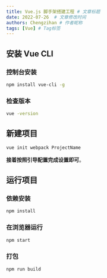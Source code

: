 ```yaml
---
title: Vue.js 脚手架搭建工程 # 文章标题
date: 2022-07-26  # 文章修改时间
authors: Chengzihan # 作者昵称
tags: [Vue] # Tag标签
---
```


## 安装 Vue CLI

### 控制台安装

```bash
npm install vue-cli -g
```

### 检查版本

```bash
vue -version
```

## 新建项目

```bash
vue init webpack ProjectName
```

**接着按照引导配置完成设置即可**。  

## 运行项目

### 依赖安装

```bash
npm install
```

### 在浏览器运行

```bash
npm start
```

### 打包

```bash
npm run build
```
